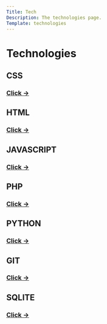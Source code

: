 ```yaml
---
Title: Tech
Description: The technologies page.
Template: technologies
---
```

Technologies
==========================

<div class="box box-wide">
<h2>CSS</h2>
<h3><a href="./technology/css">Click -></a></h3>
</div>

<div class="box">
<h2>HTML</h2>
<h3><a href="./technology/html">Click -></a></h3>
</div>

<div class="box">
<h2>JAVASCRIPT</h2>
<h3><a href="./technology/javascript">Click -></a></h3>
</div>

<div class="box box-wide">
<h2>PHP</h2>
<h3><a href="./technology/php">Click -></a></h3>
</div>

<div class="box box-wide">
<h2>PYTHON</h2>
<h3><a href="./technology/python">Click -></a></h3>
</div>

<div class="box git-box">
<h2>GIT</h2>
<h3><a href="./technology/git">Click -></a></h3>
</div>

<div class="box box-threewide">
<h2>SQLITE</h2>
<h3><a href="./technology/sqlite">Click -></a></h3>
</div>
